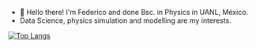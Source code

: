 - 👋 Hello there! I'm Federico and done Bsc. in Physics in UANL, México.
- Data Science, physics simulation and modelling are my interests.

[![Top Langs](https://github-readme-stats.vercel.app/api/top-langs/?username=FedeSS99)](https://github.com/anuraghazra/github-readme-stats)

<!---
FedeSS99/FedeSS99 is a ✨ special ✨ repository because its `README.md` (this file) appears on your GitHub profile.
You can click the Preview link to take a look at your changes.
--->
